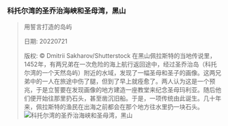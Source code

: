 ### 科托尔湾的圣乔治海峡和圣母湾，黑山
> 用誓言打造的岛屿> > 日期: 20220721> > 版权: © Dmitrii Sakharov/Shutterstock
 在黑山佩拉斯特的当地传说里，1452年，有两兄弟在一次危险的海上航行返回途中，经过圣乔治岛（科托尔湾的一个天然岛屿）附近的水域，发现了一幅圣母和圣子的画像。这两兄弟中的一人在旅途中伤了腿，但到了早上就痊愈了。两人认为这是一个预兆，于是立誓要在发现画像的地方建造一座教堂来纪念圣母玛利亚。随后他们便开始往那里扔石头，甚至凿沉旧船。于是，一项传统由此诞生。几十年来，佩拉斯特的渔民在出海之前都会在那个地方往水里扔一块石头。
![科托尔湾的圣乔治海峡和圣母湾，黑山](https://s.cn.bing.net/th?id=OHR.SGIMontenegro_ZH-CN4155831603_1920x1080.jpg&rf=LaDigue_1920x1080.jpg)